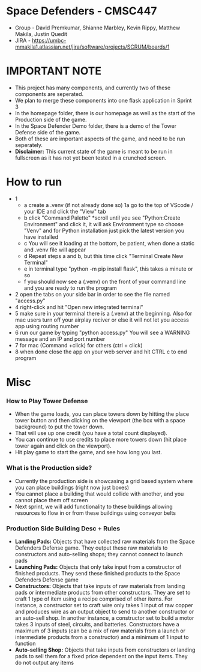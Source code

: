 # Space Defenders - CMSC447
* Group - David Premkumar, Shianne Marbley, Kevin Rippy, Matthew Makila, Justin Quedit
* JIRA - https://umbc-mmakila1.atlassian.net/jira/software/projects/SCRUM/boards/1

# IMPORTANT NOTE
* This project has many components, and currently two of these components are seperated.
* We plan to merge these components into one flask application in Sprint 3
* In the homepage folder, there is our homepage as well as the start of the Production side of the game.
* In the Space Defender Demo folder, there is a demo of the Tower Defense side of the game.
* Both of these are important aspects of the game, and need to be run seperately.
* __Disclaimer:__ This current state of the game is meant to be run in fullscreen as it has not yet been tested in a crunched screen.

# How to run
* 1
    * a create a .venv (if not already done so) 1a go to the top of VScode / your IDE and click the "View" tab
    * b click "Command Palette" *scroll until you see "Python:Create Environment" and click it, it will ask Environment type so choose "Venv" and for Python installation just pick the latest version you have installed
    * c You will see it loading at the bottom, be patient, when done a static and .venv file will appear
    * d Repeat steps a and b, but this time click "Terminal Create New Terminal"
    * e in terminal type "python -m pip install flask", this takes a minute or so
    * f you should now see a (.venv) on the front of your command line and you are ready to run the program
* 2 open the tabs on your side bar in order to see the file named "access.py"
* 4 right-click and hit "Open new integrated terminal"
* 5 make sure in your terminal there is a (.venv) at the beginning. Also for mac users turn off your airplay reciver or else it will not let you access app using routing number
* 6 run our game by typing "python access.py" You will see a WARNING message and an IP and port number
* 7 for mac (Command +click) for others (ctrl + click)
* 8 when done close the app on your web server and hit CTRL c to end program

# Misc
### How to Play Tower Defense
* When the game loads, you can place towers down by hitting the place tower button and then clicking on the viewport (the box with a space background) to put the tower down.
* That will use up one credit (you have a total count displayed).
* You can continue to use credits to place more towers down (hit place tower again and click on the viewport). 
* Hit play game to start the game, and see how long you last.
### What is the Production side?
* Currently the production side is showcasing a grid based system where you can place buildings (right now just boxes)
* You cannot place a building that would collide with another, and you cannot place them off screen
* Next sprint, we will add functionality to these buildings allowing resources to flow in or from these buildings using conveyor belts
### Production Side Building Desc + Rules
* __Landing Pads:__ Objects that have collected raw materials from the Space Defenders Defense game. They output these raw materials to constructors and auto-selling shops; they cannot connect to launch pads
* __Launching Pads:__ Objects that only take input from a constructor of finished products. They send these finished products to the Space Defenders Defense game
* __Constructors:__ Objects that take inputs of raw materials from landing pads or intermediate products from other constructors. They are set to craft 1 type of item using a recipe comprised of other items. For instance, a constructor set to craft wire only takes 1 input of raw copper and produces wire as an output object to send to another constructor or an auto-sell shop. In another instance, a constructor set to build a motor takes 3 inputs of steel, circuits, and batteries. Constructors have a maximum of 3 inputs (can be a mix of raw materials from a launch or intermediate products from a constructor) and a minimum of 1 input to function
* __Auto-selling Shop:__ Objects that take inputs from constructors or landing pads to sell them for a fixed price dependent on the input items. They do not output any items
